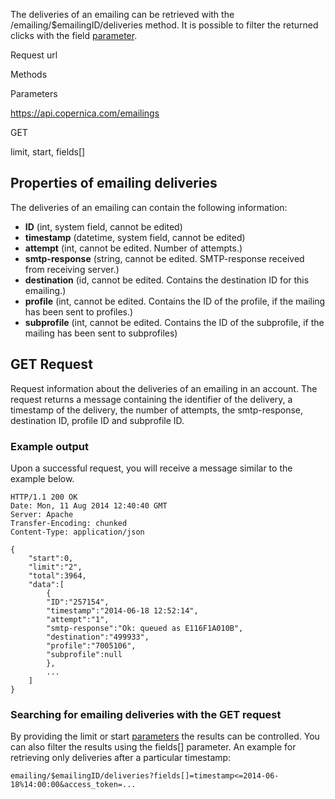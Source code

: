 The deliveries of an emailing can be retrieved with the
/emailing/\$emailingID/deliveries method. It is possible to filter the
returned clicks with the field
[parameter](./rest-api-parameters.en.md).

Request url

Methods

Parameters

https://api.copernica.com/emailings

GET

limit, start, fields[]

Properties of emailing deliveries
---------------------------------

The deliveries of an emailing can contain the following information:

-   **ID** (int, system field, cannot be edited)
-   **timestamp** (datetime, system field, cannot be edited)
-   **attempt** (int, cannot be edited. Number of attempts.)
-   **smtp-response** (string, cannot be edited. SMTP-response received
    from receiving server.)
-   **destination** (id, cannot be edited. Contains the destination ID
    for this emailing.)
-   **profile** (int, cannot be edited. Contains the ID of the profile,
    if the mailing has been sent to profiles.)
-   **subprofile** (int, cannot be edited. Contains the ID of the
    subprofile, if the mailing has been sent to subprofiles)

GET Request
-----------

Request information about the deliveries of an emailing in an account.
The request returns a message containing the identifier of the delivery,
a timestamp of the delivery, the number of attempts, the smtp-response,
destination ID, profile ID and subprofile ID.

### Example output

Upon a successful request, you will receive a message similar to the
example below.

~~~~ {.language-javascript}
HTTP/1.1 200 OK
Date: Mon, 11 Aug 2014 12:40:40 GMT 
Server: Apache 
Transfer-Encoding: chunked 
Content-Type: application/json 

{
    "start":0,
    "limit":"2",
    "total":3964,
    "data":[
        {
        "ID":"257154",
        "timestamp":"2014-06-18 12:52:14",
        "attempt":"1",
        "smtp-response":"Ok: queued as E116F1A010B",
        "destination":"499933",
        "profile":"7005106",
        "subprofile":null
        }, 
        ...
    ]
}
~~~~

### Searching for emailing deliveries with the GET request

By providing the limit or start
[parameters](./rest-api-parameters.en.md)
the results can be controlled. You can also filter the results using the
fields[] parameter. An example for retrieving only deliveries after a
particular timestamp:

~~~~ {.language-javascript}
emailing/$emailingID/deliveries?fields[]=timestamp<=2014-06-18%14:00:00&access_token=...
~~~~
